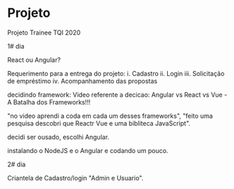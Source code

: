 # Projeto
Projeto Trainee TQI 2020

1# dia 

React ou Angular? 

Requerimento para a entrega do projeto:
i.	Cadastro
ii.	Login
iii.	Solicitação de empréstimo
iv.	Acompanhamento das propostas

decidindo framework:
Video referente a decicao: Angular vs React vs Vue - A Batalha dos Frameworks!!!

"no video aprendi a coda em cada um desses frameworks", "feito uma pesquisa descobri que Reactr Vue e uma bibliteca JavaScript".

decidi ser ousado, escolhi Angular.

instalando o NodeJS e o Angular e codando um pouco.

2# dia

Criantela de Cadastro/login "Admin e Usuario".
